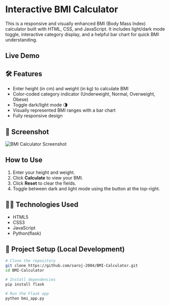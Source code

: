 # Interactive BMI Calculator

This is a responsive and visually enhanced BMI (Body Mass Index) calculator built with HTML, CSS, and JavaScript. It includes light/dark mode toggle, interactive category display, and a helpful bar chart for quick BMI understanding.

##  Live Demo


## 🛠 Features

- Enter height (in cm) and weight (in kg) to calculate BMI
- Color-coded category indicator (Underweight, Normal, Overweight, Obese)
- Toggle dark/light mode 🌗
- Visually represented BMI ranges with a bar chart
- Fully responsive design

## 📸 Screenshot

![BMI Calculator Screenshot](https://i.imgur.com/MCxC7wG.png)

##  How to Use

1. Enter your height and weight.
2. Click **Calculate** to view your BMI.
3. Click **Reset** to clear the fields.
4. Toggle between dark and light mode using the button at the top-right.

## 🧑‍💻 Technologies Used

- HTML5
- CSS3
- JavaScript
- Python(flask)
  
## 📁 Project Setup (Local Development)

```bash
# Clone the repository
git clone https://github.com/saroj-2004/BMI-Calculator.git
cd BMI-Calculator

# Install dependencies 
pip install flask

# Run the Flask app
python bmi_app.py

